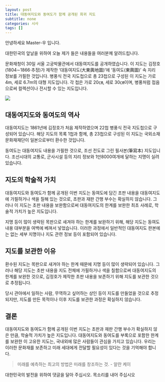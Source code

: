 ```yaml
---
layout: post
title: 대동여지도와 동여도가 함께 공개된 희귀 지도
subtitle: none
categories: 시사
tags: []
---
```


안녕하세요 Master-우 입니다.

대한민국의 앞날을 위하여 오늘 제가 들은 내용들을 여러분께 알려드립니다.



문화재청이 30일 서울 고궁박물관에서 대동여지도를 공개하였습니다. 이 지도는 김정호(1804∼1866·추정)가 제작한 ‘대동여지도(大東輿地圖)’에 ‘동여도(東輿圖)’ 속 지리 정보를 가필한 것입니다. 병풍식 전국 지도첩으로 총 23첩으로 구성된 이 지도는 가로 4m, 세로 6.7m의 대형 지도입니다. 각 첩은 가로 20㎝, 세로 30㎝이며, 병풍처럼 접음으로써 컬렉션이나 전시할 수 있는 지도입니다.



![](https://source.unsplash.com/800x450/?luxury)

##  대동여지도와 동여도의 역사

대동여지도는 1861년에 김정호가 처음 제작하였으며 22첩 병풍식 전국 지도첩으로 구성되어 있습니다. 해당 지도의 목록 1첩과 함께, 총 23첩으로 구성된 이 지도는 국외소재문화재재단이 일본으로부터 환수한 것입니다. 

동여도는 대동여지도 내용을 가필한 것으로, 조선 전도로 그린 필사본(筆寫本) 지도입니다. 조선시대의 교통로, 군사시설 등의 지리 정보와 1만8000여개에 달하는 지명이 실려 있습니다.

## 지도의 학술적 가치

대동여지도와 동여도가 함께 공개된 이번 지도는 동여도에 담긴 초판 내용을 대동여지도에 가필하거나 색을 칠해 있는 것으로, 초판과 재판 간행 부수는 확실하지 않습니다. 그러나 이 지도는 초판 내용을 보완함으로써 대동여지도의 한계를 보완한 최초 사례로, 학술적 가치가 높은 지도입니다. 

지명 등이 많이 생략된 목판으로 새겨야 하는 한계를 보완하기 위해, 해당 지도는 동여도 내용 대부분을 여백에 베껴서 넣었습니다. 이러한 과정에서 일반적인 대동여지도 판본에는 없는 세부 지명이나 지도 관련 정보 등이 포함되어 있습니다.

## 지도를 보관한 이유

환수된 지도는 목판으로 새겨야 하는 한계 때문에 지명 등이 많이 생략되어 있습니다. 그러나 해당 지도는 초판 내용을 지도 전체에 가필하거나 색을 칠함으로써 대동여지도의 한계를 보완한 것으로, 김정호가 제작한 초판 내용을 보존하기 위해 지도를 보관한 것으로 추정됩니다. 

당시 관아에서 일하는 사람, 무역하고 싶어하는 상인 등이 지도를 만들었을 것으로 추정되지만, 지도를 만든 목적이나 이후 지도를 보관한 과정은 확실하지 않습니다.

## 결론

대동여지도와 동여도가 함께 공개된 이번 지도는 초판과 재판 간행 부수가 확실하지 않은 만큼, 학술적 가치가 높은 지도입니다. 대동여지도와 동여도를 부록으로 포함한 한계를 보완한 이 고유한 지도는, 국내외에 많은 사람들이 관심을 가지고 있습니다. 우리는 이러한 문화재를 보존하고 미래 세대에게 전달할 필요성이 있다는 것을 기억해야 합니다.


> 미래를 예측하는 최고의 방법은 미래를 창조하는 것. - 알란 케이

대한민국의 발전을 위하여 댓글을 달아 주십시오. 목소리를 내어 주십시오
